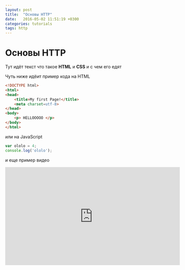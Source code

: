 ```yaml
---
layout: post
title:  "Основы HTTP"
date:   2016-05-02 11:51:19 +0300
categories: tutorials
tags: http
---
```

# Основы HTTP

Тут идёт текст что такое **HTML** и **CSS** и с чем его едят

Чуть ниже идёит пример кода на HTML

```html
<!DOCTYPE html>
<html>
<head>
    <title>My first Page!</title>
    <meta charset=utf-8>
</head>
<body>
    <p> HELLOOOOO </p>
</body>
</html>
```
или на JavaScript

```javascript
var ololo = 4;
console.log('ololo');
```

и еще пример видео

<div class="flex-video widescreen">
<iframe width="560" height="315" src="https://www.youtube.com/embed/EzUB5GZqjgY" frameborder="0" allowfullscreen></iframe>
</div>
